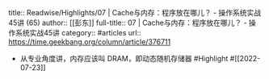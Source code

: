title:: Readwise/Highlights/07 | Cache与内存：程序放在哪儿？ - 操作系统实战45讲 (65)
author:: [[彭东]]
full-title:: 07 | Cache与内存：程序放在哪儿？ - 操作系统实战45讲
category:: #articles
url:: https://time.geekbang.org/column/article/376711

- 从专业角度讲，内存应该叫 DRAM，即动态随机存储器 #Highlight #[[2022-07-23]]